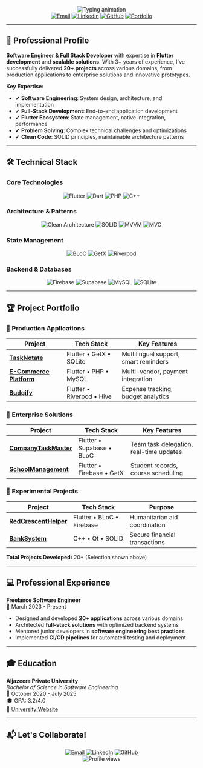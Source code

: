 <div align="center">
  <img src="https://readme-typing-svg.demolab.com?font=Fira+Code&weight=600&size=35&duration=3000&pause=1000&color=3390FF&center=true&vCenter=true&width=600&lines=Mohammed+Ghassan+Abdullkareem;Software+Engineer+%26+Developer;Full+Stack+App+Developer;Problem+Solver;Clean+Code+Advocate" alt="Typing animation" />
</div>

<div align="center">
  <a href="mailto:sonsabdulkareem@gmail.com" target="_blank"><img src="https://img.shields.io/badge/Email-D14836?style=for-the-badge&logo=gmail&logoColor=white" alt="Email"></a>
  <a href="https://www.linkedin.com/in/mohammed-abdullkareem-02a965330" target="_blank"><img src="https://img.shields.io/badge/LinkedIn-0077B5?style=for-the-badge&logo=linkedin&logoColor=white" alt="LinkedIn"></a>
  <a href="https://github.com/MegoABKM" target="_blank"><img src="https://img.shields.io/badge/GitHub-181717?style=for-the-badge&logo=github&logoColor=white" alt="GitHub"></a>
  <a href="https://yourportfolio.com" target="_blank"><img src="https://img.shields.io/badge/Portfolio-4285F4?style=for-the-badge&logo=google-chrome&logoColor=white" alt="Portfolio"></a>
</div>

---

## 🚀 Professional Profile

**Software Engineer & Full Stack Developer** with expertise in **Flutter development** and **scalable solutions**. With 3+ years of experience, I've successfully delivered **20+ projects** across various domains, from production applications to enterprise solutions and innovative prototypes.

**Key Expertise:**
- ✔ **Software Engineering**: System design, architecture, and implementation
- ✔ **Full-Stack Development**: End-to-end application development
- ✔ **Flutter Ecosystem**: State management, native integration, performance
- ✔ **Problem Solving**: Complex technical challenges and optimizations
- ✔ **Clean Code**: SOLID principles, maintainable architecture patterns

---

## 🛠️ Technical Stack

### Core Technologies
<p align="center">
  <img src="https://img.shields.io/badge/Flutter-02569B?style=for-the-badge&logo=flutter&logoColor=white" alt="Flutter">
  <img src="https://img.shields.io/badge/Dart-0175C2?style=for-the-badge&logo=dart&logoColor=white" alt="Dart">
  <img src="https://img.shields.io/badge/PHP-777BB4?style=for-the-badge&logo=php&logoColor=white" alt="PHP">
  <img src="https://img.shields.io/badge/C++-00599C?style=for-the-badge&logo=cplusplus&logoColor=white" alt="C++">
</p>

### Architecture & Patterns
<p align="center">
  <img src="https://img.shields.io/badge/Clean_Arch-6DB33F?style=for-the-badge" alt="Clean Architecture">
  <img src="https://img.shields.io/badge/SOLID-FF6D00?style=for-the-badge" alt="SOLID">
  <img src="https://img.shields.io/badge/MVVM-5C2D91?style=for-the-badge" alt="MVVM">
  <img src="https://img.shields.io/badge/MVC-5C2D91?style=for-the-badge" alt="MVC">
</p>

### State Management
<p align="center">
  <img src="https://img.shields.io/badge/BLoC-02569B?style=for-the-badge&logo=flutter&logoColor=white" alt="BLoC">
  <img src="https://img.shields.io/badge/GetX-6DB33F?style=for-the-badge&logo=flutter&logoColor=white" alt="GetX">
  <img src="https://img.shields.io/badge/Riverpod-4A98E8?style=for-the-badge&logo=riverpod&logoColor=white" alt="Riverpod">
</p>

### Backend & Databases
<p align="center">
  <img src="https://img.shields.io/badge/Firebase-FFCA28?style=for-the-badge&logo=firebase&logoColor=black" alt="Firebase">
  <img src="https://img.shields.io/badge/Supabase-3FCF8E?style=for-the-badge&logo=supabase&logoColor=white" alt="Supabase">
  <img src="https://img.shields.io/badge/MySQL-4479A1?style=for-the-badge&logo=mysql&logoColor=white" alt="MySQL">
  <img src="https://img.shields.io/badge/SQLite-003B57?style=for-the-badge&logo=sqlite&logoColor=white" alt="SQLite">
</p>

---

## 🏆 Project Portfolio

### 💼 Production Applications
| Project | Tech Stack | Key Features |
|---------|------------|--------------|
| **[TaskNotate](https://github.com/MegoABKM/TaskNotate)** | Flutter • GetX • SQLite | Multilingual support, smart reminders |
| **[E-Commerce Platform](https://github.com/MegoABKM/E-commerce)** | Flutter • PHP • MySQL | Multi-vendor, payment integration |
| **[Budgify](https://github.com/MegoABKM/Budgify)** | Flutter • Riverpod • Hive | Expense tracking, budget analytics |

### 🏢 Enterprise Solutions
| Project | Tech Stack | Key Features |
|---------|------------|--------------|
| **[CompanyTaskMaster](https://github.com/MegoABKM/CompanyTaskMaster)** | Flutter • Supabase • BLoC | Team task delegation, real-time updates |
| **[SchoolManagement](https://github.com/MegoABKM/SchoolManagement)** | Flutter • Firebase • GetX | Student records, course scheduling |

### 🔬 Experimental Projects
| Project | Tech Stack | Purpose |
|---------|------------|---------|
| **[RedCrescentHelper](https://github.com/MegoABKM/RedCrescentHelper)** | Flutter • BLoC • Firebase | Humanitarian aid coordination |
| **[BankSystem](https://github.com/MegoABKM/BankSystem)** | C++ • Qt • SOLID | Secure financial transactions |

**Total Projects Developed:** 20+ (Selection shown above)

---

## 💻 Professional Experience

**Freelance Software Engineer**  
📅 March 2023 - Present  
- Designed and developed **20+ applications** across various domains  
- Architected **full-stack solutions** with optimized backend systems  
- Mentored junior developers in **software engineering best practices**  
- Implemented **CI/CD pipelines** for automated testing and deployment  

---

## 🎓 Education

**Aljazeera Private University**  
*Bachelor of Science in Software Engineering*  
📅 October 2020 - July 2025  
🎓 GPA: 3.2/4.0  
🔗 [University Website](https://jude.edu.sy/)

---

## 📬 Let's Collaborate!

<div align="center">
  <a href="mailto:sonsabdulkareem@gmail.com" target="_blank"><img src="https://img.shields.io/badge/📧_Email-D14836?style=for-the-badge&logo=gmail&logoColor=white" alt="Email"></a>
  <a href="https://www.linkedin.com/in/mohammed-abdullkareem-02a965330" target="_blank"><img src="https://img.shields.io/badge/🤝_LinkedIn-0077B5?style=for-the-badge&logo=linkedin&logoColor=white" alt="LinkedIn"></a>
  <a href="https://github.com/MegoABKM" target="_blank"><img src="https://img.shields.io/badge/💻_View_20%2B_Projects-181717?style=for-the-badge&logo=github&logoColor=white" alt="GitHub"></a>
</div>

<div align="center">
  <img src="https://komarev.com/ghpvc/?username=MegoABKM&label=Profile%20views&color=0e75b6&style=flat" alt="Profile views" />
</div>

